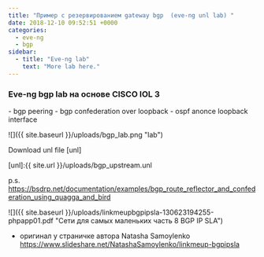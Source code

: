 ```yaml
---
title: "Пример с резервированием gateway bgp  (eve-ng unl lab) "
date: 2018-12-10 09:52:51 +0000
categories:
  - eve-ng
  - bgp
sidebar:
  - title: "Eve-ng lab"
    text: "More lab here."
---
```


<h3>  Eve-ng bgp lab  на основе CISCO IOL 3 </h3>
 - bgp peering
 - bgp confederation over loopback
 - ospf anonce loopback interface

![]({{ site.baseurl }}/uploads/bgp_lab.png "lab")

Download unl file [unl]

[unl]:{{ site.url }}/uploads/bgp_upstream.unl

p.s. 
https://bsdrp.net/documentation/examples/bgp_route_reflector_and_confederation_using_quagga_and_bird


![]({{ site.baseurl }}/uploads/linkmeupbgpipsla-130623194255-phpapp01.pdf "Cети для самых маленьких часть 8 BGP IP SLA")
 - оригинал  у страничке автора Natasha Samoylenko https://www.slideshare.net/NatashaSamoylenko/linkmeup-bgpipsla
